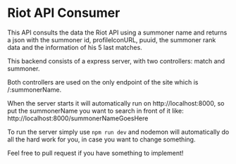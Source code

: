 # Riot API Consumer

This API consults the data the Riot API using a summoner name and returns a json with the summoner id, profileIconURL, puuid, the summoner rank
data and the information of his 5 last matches.

This backend consists of a express server, with two controllers: match and summoner.

Both controllers are used on the only endpoint of the site which is /:summonerName.

When the server starts it will automatically run on http://localhost:8000, so put the summonerName you want to search in front of it like: 
http://localhost:8000/summonerNameGoesHere

To run the server simply use
`npm run dev`
and nodemon will automatically do all the hard work for you, in case you want to change something.

Feel free to pull request if you have something to implement!
